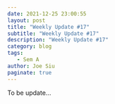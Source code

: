 ```yaml
---
date: 2021-12-25 23:00:55
layout: post
title: "Weekly Update #17"
subtitle: "Weekly Update #17"
description: "Weekly Update #17"
category: blog
tags:
   - Sem A
author: Joe Siu
paginate: true
---
```

To be update...
